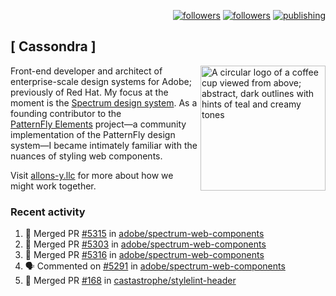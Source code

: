 <p align="right"><a rel="me" href="https://front-end.social/@castastrophe">
    <img alt="followers" title="Follow me on Mastodon" src="https://img.shields.io/mastodon/follow/109297102751309835?domain=https%3A%2F%2Ffront-end.social&label=Follow&logo=mastodon&logoColor=white&style=for-the-badge&labelColor=008080&color=006969"/></a>
  <a href="https://codepen.io/castastrophe/">
    <img alt="followers" title="Follow me on CodePen" src="https://img.shields.io/badge/23-1?color=640464&labelColor=7c007c&style=for-the-badge&logo=codepen&label=Follow"/></a>
<a href="https://castastrophe.medium.com/">
    <img alt="publishing" title="View articles on Medium" src="https://img.shields.io/badge/107-1?color=666&labelColor=444&label=subscribe&logo=medium&logoColor=white&style=for-the-badge"/></a>
</p>

## [&nbsp;Cassondra&nbsp;]

<img align="right" src="https://github-production-user-asset-6210df.s3.amazonaws.com/1840295/253016758-ba468774-1cd3-42c2-8f43-947b5eeb5edf.png" height="200" alt="A circular logo of a coffee cup viewed from above; abstract, dark outlines with hints of teal and creamy tones">

Front-end developer and architect of enterprise-scale design systems for Adobe; previously of Red Hat. My focus at the moment is the [Spectrum design system](https://github.com/adobe/spectrum-css). As a founding contributor to the [PatternFly&nbsp;Elements](https://github.com/patternfly/patternfly-elements) project&mdash;a community implementation of the PatternFly design system&mdash;I became intimately familiar with the nuances of styling web components.

Visit [allons-y.llc](http://allons-y.llc/) for more about how we might work together.

### Recent activity

<!--START_SECTION:activity-->
1. 🎉 Merged PR [#5315](https://github.com/adobe/spectrum-web-components/pull/5315) in [adobe/spectrum-web-components](https://github.com/adobe/spectrum-web-components)
2. 🎉 Merged PR [#5303](https://github.com/adobe/spectrum-web-components/pull/5303) in [adobe/spectrum-web-components](https://github.com/adobe/spectrum-web-components)
3. 🎉 Merged PR [#5316](https://github.com/adobe/spectrum-web-components/pull/5316) in [adobe/spectrum-web-components](https://github.com/adobe/spectrum-web-components)
4. 🗣 Commented on [#5291](https://github.com/adobe/spectrum-web-components/pull/5291#issuecomment-2773203791) in [adobe/spectrum-web-components](https://github.com/adobe/spectrum-web-components)
5. 🎉 Merged PR [#168](https://github.com/castastrophe/stylelint-header/pull/168) in [castastrophe/stylelint-header](https://github.com/castastrophe/stylelint-header)
<!--END_SECTION:activity-->
